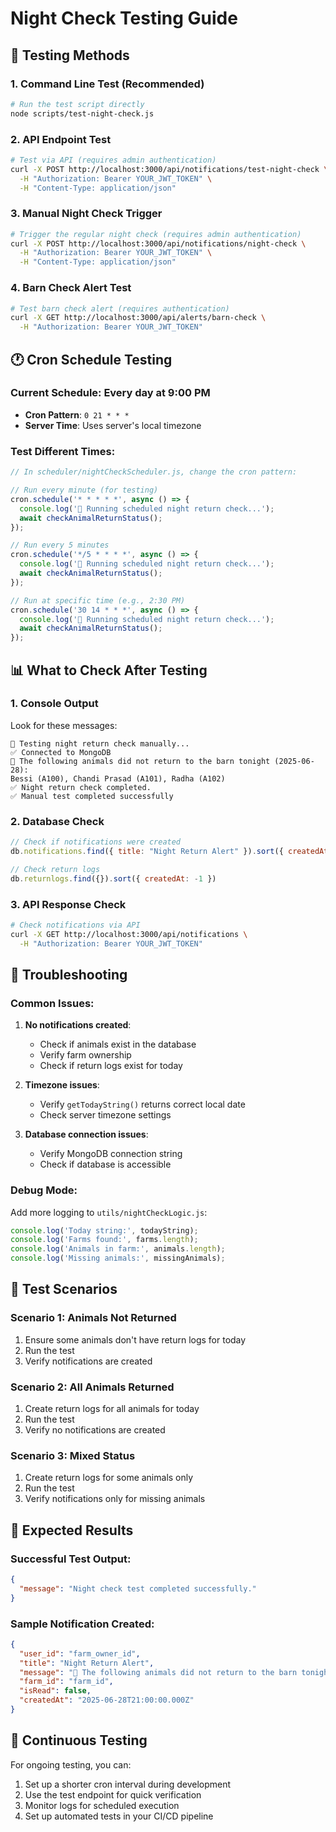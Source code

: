 # Night Check Testing Guide

## 🧪 Testing Methods

### 1. **Command Line Test (Recommended)**
```bash
# Run the test script directly
node scripts/test-night-check.js
```

### 2. **API Endpoint Test**
```bash
# Test via API (requires admin authentication)
curl -X POST http://localhost:3000/api/notifications/test-night-check \
  -H "Authorization: Bearer YOUR_JWT_TOKEN" \
  -H "Content-Type: application/json"
```

### 3. **Manual Night Check Trigger**
```bash
# Trigger the regular night check (requires admin authentication)
curl -X POST http://localhost:3000/api/notifications/night-check \
  -H "Authorization: Bearer YOUR_JWT_TOKEN" \
  -H "Content-Type: application/json"
```

### 4. **Barn Check Alert Test**
```bash
# Test barn check alert (requires authentication)
curl -X GET http://localhost:3000/api/alerts/barn-check \
  -H "Authorization: Bearer YOUR_JWT_TOKEN"
```

## 🕐 Cron Schedule Testing

### **Current Schedule**: Every day at 9:00 PM
- **Cron Pattern**: `0 21 * * *`
- **Server Time**: Uses server's local timezone

### **Test Different Times**:
```javascript
// In scheduler/nightCheckScheduler.js, change the cron pattern:

// Run every minute (for testing)
cron.schedule('* * * * *', async () => {
  console.log('🔔 Running scheduled night return check...');
  await checkAnimalReturnStatus();
});

// Run every 5 minutes
cron.schedule('*/5 * * * *', async () => {
  console.log('🔔 Running scheduled night return check...');
  await checkAnimalReturnStatus();
});

// Run at specific time (e.g., 2:30 PM)
cron.schedule('30 14 * * *', async () => {
  console.log('🔔 Running scheduled night return check...');
  await checkAnimalReturnStatus();
});
```

## 📊 What to Check After Testing

### 1. **Console Output**
Look for these messages:
```
🧪 Testing night return check manually...
✅ Connected to MongoDB
🌙 The following animals did not return to the barn tonight (2025-06-28):
Bessi (A100), Chandi Prasad (A101), Radha (A102)
✅ Night return check completed.
✅ Manual test completed successfully
```

### 2. **Database Check**
```javascript
// Check if notifications were created
db.notifications.find({ title: "Night Return Alert" }).sort({ createdAt: -1 })

// Check return logs
db.returnlogs.find({}).sort({ createdAt: -1 })
```

### 3. **API Response Check**
```bash
# Check notifications via API
curl -X GET http://localhost:3000/api/notifications \
  -H "Authorization: Bearer YOUR_JWT_TOKEN"
```

## 🐛 Troubleshooting

### **Common Issues**:

1. **No notifications created**:
   - Check if animals exist in the database
   - Verify farm ownership
   - Check if return logs exist for today

2. **Timezone issues**:
   - Verify `getTodayString()` returns correct local date
   - Check server timezone settings

3. **Database connection issues**:
   - Verify MongoDB connection string
   - Check if database is accessible

### **Debug Mode**:
Add more logging to `utils/nightCheckLogic.js`:
```javascript
console.log('Today string:', todayString);
console.log('Farms found:', farms.length);
console.log('Animals in farm:', animals.length);
console.log('Missing animals:', missingAnimals);
```

## 🎯 Test Scenarios

### **Scenario 1: Animals Not Returned**
1. Ensure some animals don't have return logs for today
2. Run the test
3. Verify notifications are created

### **Scenario 2: All Animals Returned**
1. Create return logs for all animals for today
2. Run the test
3. Verify no notifications are created

### **Scenario 3: Mixed Status**
1. Create return logs for some animals only
2. Run the test
3. Verify notifications only for missing animals

## 📝 Expected Results

### **Successful Test Output**:
```json
{
  "message": "Night check test completed successfully."
}
```

### **Sample Notification Created**:
```json
{
  "user_id": "farm_owner_id",
  "title": "Night Return Alert",
  "message": "🌙 The following animals did not return to the barn tonight (2025-06-28):\nBessi (A100), Chandi Prasad (A101)",
  "farm_id": "farm_id",
  "isRead": false,
  "createdAt": "2025-06-28T21:00:00.000Z"
}
```

## 🔄 Continuous Testing

For ongoing testing, you can:
1. Set up a shorter cron interval during development
2. Use the test endpoint for quick verification
3. Monitor logs for scheduled execution
4. Set up automated tests in your CI/CD pipeline 